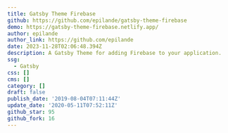 ```yaml
---
title: Gatsby Theme Firebase
github: https://github.com/epilande/gatsby-theme-firebase
demo: https://gatsby-theme-firebase.netlify.app/
author: epilande
author_link: https://github.com/epilande
date: 2023-11-28T02:06:48.394Z
description: A Gatsby Theme for adding Firebase to your application.
ssg:
  - Gatsby
css: []
cms: []
category: []
draft: false
publish_date: '2019-08-04T07:11:44Z'
update_date: '2020-05-11T07:52:11Z'
github_star: 95
github_fork: 16
---
```

